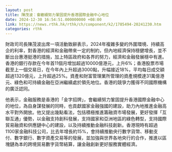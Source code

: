 ```yaml
---
layout: post
title: 陳茂波：會繼續努力鞏固提升香港國際金融中心地位
date: 2024-12-30 16:54:51.000000000 +08:00
link: https://news.rthk.hk/rthk/ch/component/k2/1785494-20241230.htm
categories: rthk
---
```


財政司司長陳茂波出席一項活動致辭表示，2024年複雜多變的外圍環境、持續高企的利率，對香港的經濟和金融帶來一定的制約，但內地經濟保持穩健增長，並不斷出台惠港挺港的措施，加上特區政府和各界的努力，經濟和金融發展穩中有進。香港的銀行存款在今年首11個月增加超過10000億港元，上升6%；香港股票市場截至上一個交易日，在今年內上升超過3000點，升幅接近18%，平均每日成交額超過1320億元，上升超過25%。資產和財富管理業所管理的資產規模達31萬億港元、綠色和可持續金融在亞洲繼續處於領先地位。香港的競爭力獲得不同國際機構的廣泛認同。

他表示，金融服務是香港的「金字招牌」，會繼續努力鞏固提升香港國際金融中心的地位，為自身謀發展的同時，也貢獻國家金融強國的建設，助力內地推進金融高水平對外開放。他又提出幾點看法，包括積極推進籌融資市場發展，更好發揮「互聯互通」優勢，以金融支持創科發展，支持國家和亞洲地區的綠色轉型，支持國際貿易融資和供應鏈中心的建設，以及持續推動金融科技創新。香港現時有超過1100家金融科技公司，比去年增長約15%，會持續推動央行數字貨幣、移動支付、數字銀行、數字資產交易等的發展，並加強與世界各地央行的合作，推進以區塊鏈為本的跨境貿易數字貨幣結算，讓金融創新更好服務實體經濟。
